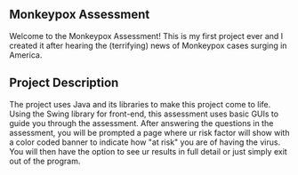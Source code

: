 ## Monkeypox Assessment

Welcome to the Monkeypox Assessment! This is my first project ever and I created it after hearing the (terrifying) news of Monkeypox cases surging in America.

## Project Description

The project uses Java and its libraries to make this project come to life. Using the Swing library for front-end, this assessment uses basic GUIs to guide you through the assessment. After answering the questions in the assessment, you will be prompted a page where ur risk factor will show with a color coded banner to indicate how "at risk" you are of having the virus. You will then have the option to see ur results in full detail or just simply exit out of the program.
